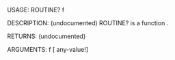 USAGE:
     ROUTINE? f 

DESCRIPTION:
     (undocumented)
     ROUTINE? is a function .

RETURNS:
    (undocumented)

ARGUMENTS:
    f [<opt> any-value!]
